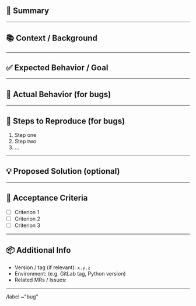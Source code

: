 <!-- 
This is an Issue Template for the SALT project.
Please fill out the relevant sections and remove the ones that don't apply.
-->

## 📝 Summary

<!-- A clear and concise description of what the issue is about. -->

---

## 📚 Context / Background

<!-- Why is this needed? Link to related discussions, merge requests, issues, JIRA tickets. -->

---

## ✅ Expected Behavior / Goal

<!-- What should happen? -->

---

## 🐛 Actual Behavior (for bugs)

<!-- What actually happens? Paste stack traces, logs, screenshots if relevant. -->

---

## 🔄 Steps to Reproduce (for bugs)

1. Step one
2. Step two
3. ...

---

## 💡 Proposed Solution (optional)

<!-- Any ideas on how to solve or implement it? -->

---

## 🧪 Acceptance Criteria

- [ ] Criterion 1
- [ ] Criterion 2
- [ ] Criterion 3

---

## 📦 Additional Info

- Version / tag (if relevant): `x.y.z`
- Environment: (e.g. GitLab tag, Python version)
- Related MRs / Issues:

---

/label ~"bug"
